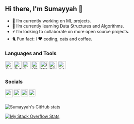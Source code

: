 ## Hi there, I'm Sumayyah 👋

- 🔭 I’m currently working on ML projects.
- 🌱 I’m currently learning Data Structures and Algorithms.
- ⚡ I’m looking to collaborate on more open source projects.
- 🐈 Fun fact: I ❤️ coding, cats and coffee.

### Languages and Tools

<img align="left" alt="Swift" width="26px" src="https://cdn-icons-png.flaticon.com/512/5968/5968371.png" />
<img align="left" alt="Python" width="26px" src="https://upload.wikimedia.org/wikipedia/commons/thumb/c/c3/Python-logo-notext.svg/1869px-Python-logo-notext.svg.png" />
<img align="left" alt="C" width="26px" src="https://upload.wikimedia.org/wikipedia/commons/thumb/1/18/C_Programming_Language.svg/695px-C_Programming_Language.svg.png" />
<img align="left" alt="Objective-C" width="26px" src="https://seeklogo.com/images/O/objective-c-logo-81746870EF-seeklogo.com.png" />
<img align="left" alt="iOS" width="26px" src="https://upload.wikimedia.org/wikipedia/commons/thumb/c/ca/IOS_logo.svg/1024px-IOS_logo.svg.png" />
<img align="left" alt="XCode" width="26px" src="https://static.wikia.nocookie.net/logopedia/images/4/48/Xcode_1024x1024x32.png/revision/latest?cb=20200528092719" />
<img align="left" alt="Visual Studio Code" width="26px" src="https://upload.wikimedia.org/wikipedia/commons/thumb/9/9a/Visual_Studio_Code_1.35_icon.svg/2048px-Visual_Studio_Code_1.35_icon.svg.png" />

<br />
<br />

### Socials

[<img align="left" alt="sumayyahc1 | StackOverflow" width="25px" src="https://encrypted-tbn0.gstatic.com/images?q=tbn:ANd9GcTNsnwM0BLABi74kv9qzCj_twORidYFuOavTT2PWc7EDw&s" />][stackoverflow]
[<img align="left" alt="sumayyahc1 | LinkedIn" width="22px" src="https://cdn.jsdelivr.net/npm/simple-icons@v3/icons/linkedin.svg" />][linkedin]
[<img align="left" alt="sumayyahc1 | Twitter" width="22px" src="https://cdn.jsdelivr.net/npm/simple-icons@v3/icons/twitter.svg" />][twitter]
[<img align="left" alt="sumayyahc1 | GitHub" width="22px" src="https://cdn.jsdelivr.net/npm/simple-icons@v3/icons/github.svg" />][github]


<br />
<br />

![Sumayyah's GitHub stats](https://github-readme-stats.vercel.app/api?username=sumayyahc1&show_icons=true&theme=dark)

[![My Stack Overflow Stats](https://so-stats-kurt-liao.vercel.app/api?user=2468186)](https://stackoverflow.com/users/2468186/moon-cat)

[linkedin]: https://www.linkedin.com/in/sumayyahc
[twitter]: https://twitter.com/sumayyah_c1
[github]: https://github.com/sumayyahc1
[stackoverflow]: https://stackoverflow.com/users/2468186/moon-cat

